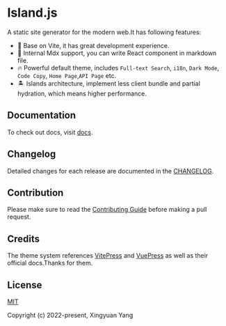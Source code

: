 # Island.js

A static site generator for the modern web.It has following features:

- 🚀 Base on Vite, it has great development experience.
- 📝 Internal Mdx support, you can write React component in markdown file.
- 🔥 Powerful default theme, includes `Full-text Search`, `i18n`, `Dark Mode`, `Code Copy`, `Home Page`,`API Page` etc.
- 🏝️ Islands architecture, implement less client bundle and partial hydration, which means higher performance.

## Documentation

To check out docs, visit [docs](https://island.sanyuan0704.top/).

## Changelog

Detailed changes for each release are documented in the [CHANGELOG](https://github.com/sanyuan0704/island/blob/master/CHANGELOG.md).

## Contribution

Please make sure to read the [Contributing Guide](https://github.com/sanyuan0704/island/blob/master/.github/contributing.md) before making a pull request.

## Credits

The theme system references [VitePress](https://vitepress.vuejs.org/) and [VuePress](https://vuepress.vuejs.org/) as well as their official docs.Thanks for them.

## License

[MIT](https://github.com/sanyuan0704/island.js/blob/master/LICENSE)

Copyright (c) 2022-present, Xingyuan Yang
